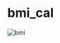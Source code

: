 # bmi_cal
![bmi](https://github.com/dineshxo/bmi_cal_flutter/assets/95670930/d3b715ca-d54f-4280-b773-8b8731d71cc8)





